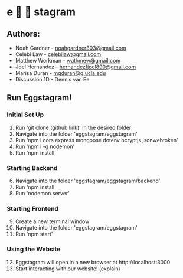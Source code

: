 # e :egg: :egg: stagram

## Authors:
* Noah Gardner - noahgardner303@gmail.com
* Celebi Law - celebilaw@gmail.com
* Matthew Workman - wathmew@gmail.com 
* Joel Hernandez - hernandezfjoel890@gmail.com
* Marisa Duran - mgduran@g.ucla.edu
* Discussion 1D - Dennis van Ee

## Run Eggstagram!
### Initial Set Up
1. Run 'git clone (github link)' in the desired folder
2. Navigate into the folder 'eggstagram/eggstagram'
3. Run 'npm i cors express mongoose dotenv bcryptjs jsonwebtoken'
4. Run 'npm i -g nodemon'
5. Run 'npm install'
### Starting Backend
6. Navigate into the folder 'eggstagram/eggstagram/backend'
7. Run 'npm install'
8. Run 'nodemon server'
### Starting Frontend
9. Create a new terminal window
10. Navigate into the folder 'eggstagram/eggstagram'
11. Run 'npm start'
### Using the Website
12. Eggstagram will open in a new browser at http://localhost:3000
13. Start interacting with our website! (explain)